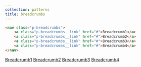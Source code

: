 ```yaml
---
collection: patterns
title: breadcrumbs
---
```


```html
<nav class="p-breadcrumbs">
    <a class="p-breadcrumbs__link" href="#">Breadcrumb1</a>
    <a class="p-breadcrumbs__link" href="#">Breadcrumb2</a>
    <a class="p-breadcrumbs__link" href="#">Breadcrumb3</a>
    <a class="p-breadcrumbs__link" href="#">Breadcrumb4</a>
</nav>
```

<nav class="p-breadcrumbs">
    <a class="p-breadcrumbs__link" href="#">Breadcrumb1</a>
    <a class="p-breadcrumbs__link" href="#">Breadcrumb2</a>
    <a class="p-breadcrumbs__link" href="#">Breadcrumb3</a>
    <a class="p-breadcrumbs__link" href="#">Breadcrumb4</a>
</nav>
